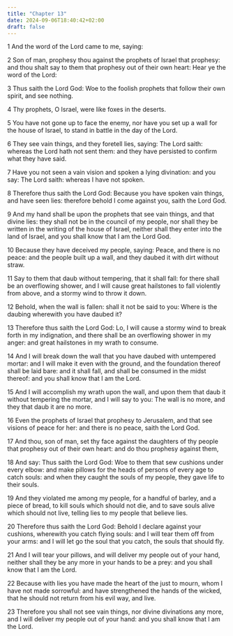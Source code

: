 ```yaml
---
title: "Chapter 13"
date: 2024-09-06T18:40:42+02:00
draft: false
---
```




1 And the word of the Lord came to me, saying:

2 Son of man, prophesy thou against the prophets of Israel that prophesy: and thou shalt say to them that prophesy out of their own heart: Hear ye the word of the Lord:

3 Thus saith the Lord God: Woe to the foolish prophets that follow their own spirit, and see nothing.

4 Thy prophets, O Israel, were like foxes in the deserts.

5 You have not gone up to face the enemy, nor have you set up a wall for the house of Israel, to stand in battle in the day of the Lord.

6 They see vain things, and they foretell lies, saying: The Lord saith: whereas the Lord hath not sent them: and they have persisted to confirm what they have said.

7 Have you not seen a vain vision and spoken a lying divination: and you say: The Lord saith: whereas I have not spoken.

8 Therefore thus saith the Lord God: Because you have spoken vain things, and have seen lies: therefore behold I come against you, saith the Lord God.

9 And my hand shall be upon the prophets that see vain things, and that divine lies: they shall not be in the council of my people, nor shall they be written in the writing of the house of Israel, neither shall they enter into the land of Israel, and you shall know that I am the Lord God.

10 Because they have deceived my people, saying: Peace, and there is no peace: and the people built up a wall, and they daubed it with dirt without straw.

11 Say to them that daub without tempering, that it shall fall: for there shall be an overflowing shower, and I will cause great hailstones to fall violently from above, and a stormy wind to throw it down.

12 Behold, when the wall is fallen: shall it not be said to you: Where is the daubing wherewith you have daubed it?

13 Therefore thus saith the Lord God: Lo, I will cause a stormy wind to break forth in my indignation, and there shall be an overflowing shower in my anger: and great hailstones in my wrath to consume.

14 And I will break down the wall that you have daubed with untempered mortar: and I will make it even with the ground, and the foundation thereof shall be laid bare: and it shall fall, and shall be consumed in the midst thereof: and you shall know that I am the Lord.

15 And I will accomplish my wrath upon the wall, and upon them that daub it without tempering the mortar, and I will say to you: The wall is no more, and they that daub it are no more.

16 Even the prophets of Israel that prophesy to Jerusalem, and that see visions of peace for her: and there is no peace, saith the Lord God.

17 And thou, son of man, set thy face against the daughters of thy people that prophesy out of their own heart: and do thou prophesy against them,

18 And say: Thus saith the Lord God: Woe to them that sew cushions under every elbow: and make pillows for the heads of persons of every age to catch souls: and when they caught the souls of my people, they gave life to their souls.

19 And they violated me among my people, for a handful of barley, and a piece of bread, to kill souls which should not die, and to save souls alive which should not live, telling lies to my people that believe lies.

20 Therefore thus saith the Lord God: Behold I declare against your cushions, wherewith you catch flying souls: and I will tear them off from your arms: and I will let go the soul that you catch, the souls that should fly.

21 And I will tear your pillows, and will deliver my people out of your hand, neither shall they be any more in your hands to be a prey: and you shall know that I am the Lord.

22 Because with lies you have made the heart of the just to mourn, whom I have not made sorrowful: and have strengthened the hands of the wicked, that he should not return from his evil way, and live.

23 Therefore you shall not see vain things, nor divine divinations any more, and I will deliver my people out of your hand: and you shall know that I am the Lord.

